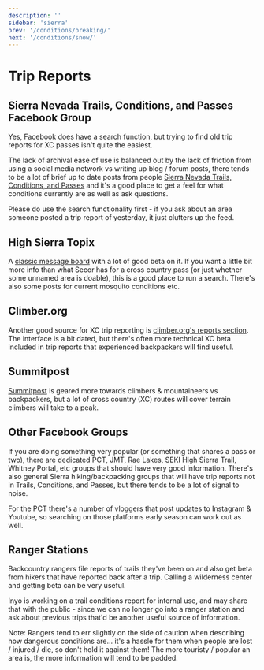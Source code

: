 ```yaml
---
description: ''
sidebar: 'sierra'
prev: '/conditions/breaking/'
next: '/conditions/snow/'
---
```


# Trip Reports

## Sierra Nevada Trails, Conditions, and Passes Facebook Group

Yes, Facebook does have a search function, but trying to find old trip reports for XC passes isn't quite the easiest. 

The lack of archival ease of use is balanced out by the lack of friction from using a social media network vs writing up blog / forum posts, there tends to be a lot of brief up to date posts from people [Sierra Nevada Trails, Conditions, and Passes](https://www.facebook.com/groups/1578540459102320/) and it's a good place to get a feel for what conditions currently are as well as ask questions.

Please do use the search functionality first - if you ask about an area someone posted a trip report of yesterday, it just clutters up the feed.

## High Sierra Topix

A [classic message board](http://www.highsierratopix.com/) with a lot of good beta on it. If you want a little bit more info than what Secor has for a cross country pass (or just whether some unnamed area is doable), this is a good place to run a search. There's also some posts for current mosquito conditions etc.

## Climber.org

Another good source for XC trip reporting is  [climber.org's reports section](https://www.climber.org/reports/). The interface is a bit dated, but there's often more technical XC beta included in trip reports that experienced backpackers will find useful.

## Summitpost

[Summitpost](https://www.summitpost.org/) is geared more towards climbers & mountaineers vs backpackers, but a lot of cross country (XC) routes will cover terrain climbers will take to a peak.

## Other Facebook Groups

If you are doing something very popular (or something that shares a pass or two), there are dedicated PCT, JMT, Rae Lakes, SEKI High Sierra Trail, Whitney Portal, etc groups that should have very good information. There's also general Sierra hiking/backpacking groups that will have trip reports not in Trails, Conditions, and Passes, but there tends to be a lot of signal to noise.

For the PCT there's a number of vloggers that post updates to Instagram & Youtube, so searching on those platforms early season can work out as well.

## Ranger Stations

Backcountry rangers file reports of trails they've been on and also get beta from hikers that have reported back after a trip. Calling a wilderness center and getting beta can be very useful.

Inyo is working on a trail conditions report for internal use, and may share that with the public - since we can no longer go into a ranger station and ask about previous trips that'd be another useful source of information.

Note: Rangers tend to err slightly on the side of caution when describing how dangerous conditions are... it's a hassle for them when people are lost / injured / die, so don't hold it against them! The more touristy / popular an area is, the more information will tend to be padded.
